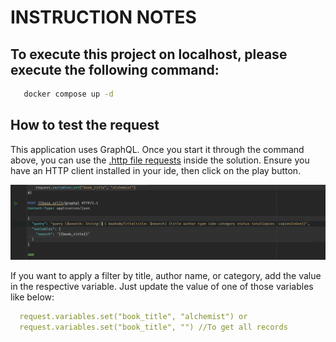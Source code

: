 
# INSTRUCTION NOTES

## To execute this project on localhost, please execute the following command: 

```bash 
   docker compose up -d 
```

## How to test the request

This application uses GraphQL. Once you start it through
the command above, you can use the
[.http file requests](Books.Api/BookApi.http) inside the solution.
Ensure you have an HTTP client installed in your ide,
then click on the play button.

![img.png](img.png)

If you want to apply a filter by title, author name, or category,
add the value in the respective variable.
Just update the value of one of those variables like below:

```yaml 
  request.variables.set("book_title", "alchemist") or
  request.variables.set("book_title", "") //To get all records
   
```
